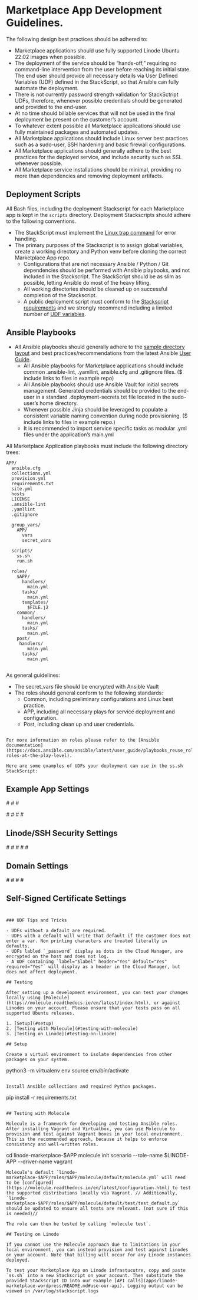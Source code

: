 # Marketplace App Development Guidelines.

The following design best practices should be adhered to: 
  - Marketplace applications should use fully supported Linode Ubuntu 22.02 images when possible. 
  - The deployment of the service should be “hands-off,” requiring no command-line intervention from the user before reaching its initial state. The end user should provide all necessary details via User Defined Variables (UDF) defined in the StackScript, so that Ansible can fully automate the deployment.
  - There is not currently password strength validation for StackSctript UDFs, therefore, whenever possible credentials should be generated and provided to the end-user.
  - At no time should billable services that will not be used in the final deployment be present on the customer’s account.
  - To whatever extent possible all Marketplace applications should use fully maintained packages and automated updates. 
  - All Marketplace applications should include Linux server best practices such as a sudo-user, SSH hardening and basic firewall configurations. 
  - All Marketplace applications should generally adhere to the best practices for the deployed service, and include security such as SSL whenever possible. 
  - All Marketplace service installations should be minimal, providing no more than dependencies and removing deployment artifacts. 

## Deployment Scripts

All Bash files, including the deployment Stackscript for each Marketplace app is kept in the `scripts` directory. Deployment Stackscripts should adhere to the following conventions.

- The StackScript must implement the [Linux trap command](https://man7.org/linux/man-pages/man1/trap.1p.html) for error handling.
- The primary purposes of the Stackscript is to assign global variables, create a working directory and Python venv before cloning the correct Marketplace App repo.
  - Configurations that are not necessary Ansible / Python / Git dependencies should be performed with Ansible playbooks, and not included in the Stackscript. The StackScript should be as slim as possible, letting Ansible do most of the heavy lifting.
  - All working directories should be cleaned up on successful completion of the Stackscript.
  - A public deployment script must conform to the [Stackscript requirements](https://www.linode.com/docs/guides/writing-scripts-for-use-with-linode-stackscripts-a-tutorial/) and we strongly recommend including a limited number of [UDF variables](https://www.linode.com/docs/guides/writing-scripts-for-use-with-linode-stackscripts-a-tutorial/#user-defined-fields-udfs).

## Ansible Playbooks 

- All Ansible playbooks should generally adhere to the [sample directory layout](https://docs.ansible.com/ansible/latest/user_guide/sample_setup.html#sample-ansible-setup) and best practices/recommendations from the latest Ansible [User Guide](https://docs.ansible.com/ansible/latest/user_guide/index.html).
  - All Ansible playbooks for Marketplace applications should include common .ansible-lint, .yamllint, ansible.cfg and .gitignore files. ($ include links to files in example repo) 
  - All Ansible playbooks should use Ansible Vault for initial secrets management. Generated credentials should be provided to the end-user in a standard .deployment-secrets.txt file located in the sudo-user’s home directory. 
  - Whenever possible Jinja should be leveraged to populate a consistent variable naming convention during node provisioning. ($ include links to files in example repo.) 
  - It is recommended to import service specific tasks as modular .yml files under the application’s main.yml 

All Marketplace Application playbooks must include the following directory trees:
```To use a custom FQDN see [Configure your Linode for Reverse DNS](https://www.linode.com/docs/guides/configure-your-linode-for-reverse-dns/).
APP/
  ansible.cfg
  collections.yml
  provision.yml
  requirements.txt
  site.yml
  hosts
  LICENSE
  .ansible-lint
  .yamllint
  .gitignore

  group_vars/
    APP/
      vars 
      secret_vars
  
  scripts/
    ss.sh
    run.sh

  roles/
    $APP/
      handlers/
        main.yml
      tasks/
        main.yml
      templates/
        $FILE.j2
    common/ 
      handlers/ 
        main.yml
      tasks/ 
        main.yml
    post/ 
     handlers/ 
        main.yml
      tasks/ 
        main.yml
    
```
As general guidelines: 
  - The secret_vars file should be encrypted with Ansible Vault
  - The roles should general conform to the following standards:
    - Common, including preliminary configurations and Linux best practice.
    - APP, including all necessary plays for service deployment and configuration.
    - Post, including clean up and user credentials. 
```

For more information on roles please refer to the [Ansible documentation](https://docs.ansible.com/ansible/latest/user_guide/playbooks_reuse_roles.html#using-roles-at-the-play-level).

Here are some examples of UDFs your deployment can use in the ss.sh StackScript: 

```
## Example App Settings
#<UDF name="app_header" label="App Settings" default="Yes" header="yes">
#<UDF name="soa_email_address" label="Email address (for the Let's Encrypt SSL certificate)" example="user@domain.tld">
#<UDF name="webserver_stack" label="The stack you are looking to deploy the app on" oneOf="LAMP,LEMP">

#<UDF name="site_title" label="Website title" example="My Blog">
#<UDF name="admin_user" label="app username" example="admin">
#<UDF name="admin_password" label="app user password" example="s3cure_p4ssw0rd" default=""> 
#<UDF name="db_name" label="app database name" example="example">

## Linode/SSH Security Settings
#<UDF name="security_header" label="Security Settings" default="Yes" header="yes">
#<UDF name="user_name" label="The limited sudo user to be created for the Linode" default="">
#<UDF name="password" label="The password for the limited sudo user" example="an0th3r_s3cure_p4ssw0rd" default="">
#<UDF name="disable_root" label="Disable root access over SSH?" oneOf="Yes,No" default="No">
#<UDF name="pubkey" label="The SSH Public Key that will be used to access the Linode (Recommended)" default="">

## Domain Settings
#<UDF name="domain_header" label="Domain Settings" default="Yes" header="yes">
#<UDF name="token_password" label="Your Linode API token. This is needed to create your Linode's DNS records" default="">
#<UDF name="subdomain" label="Subdomain" example="The subdomain for the DNS record. `www` will be entered if no subdomain is supplied (Requires Domain)" default="">
#<UDF name="domain" label="Domain" example="The domain for the DNS record: example.com (Requires API token)" default="">

## Self-Signed Certificate Settings 
# <UDF name="sslheader" label="SSL Information" header="Yes" default="Yes" required="Yes">
# <UDF name="country_name" label="Details for self-signed SSL certificates: Country or Region" oneof="AD,AE,AF,AG,AI,AL,AM,AO,AQ,AR,AS,AT,AU,AW,AX,AZ,BA,BB,BD,BE,BF,BG,BH,BI,BJ,BL,BM,BN,BO,BQ,BR,BS,BT,BV,BW,BY,BZ,CA,CC,CD,CF,CG,CH,CI,CK,CL,CM,CN,CO,CR,CU,CV,CW,CX,CY,CZ,DE,DJ,DK,DM,DO,DZ,EC,EE,EG,EH,ER,ES,ET,FI,FJ,FK,FM,FO,FR,GA,GB,GD,GE,GF,GG,GH,GI,GL,GM,GN,GP,GQ,GR,GS,GT,GU,GW,GY,HK,HM,HN,HR,HT,HU,ID,IE,IL,IM,IN,IO,IQ,IR,IS,IT,JE,JM,JO,JP,KE,KG,KH,KI,KM,KN,KP,KR,KW,KY,KZ,LA,LB,LC,LI,LK,LR,LS,LT,LU,LV,LY,MA,MC,MD,ME,MF,MG,MH,MK,ML,MM,MN,MO,MP,MQ,MR,MS,MT,MU,MV,MW,MX,MY,MZ,NA,NC,NE,NF,NG,NI,NL,NO,NP,NR,NU,NZ,OM,PA,PE,PF,PG,PH,PK,PL,PM,PN,PR,PS,PT,PW,PY,QA,RE,RO,RS,RU,RW,SA,SB,SC,SD,SE,SG,SH,SI,SJ,SK,SL,SM,SN,SO,SR,SS,ST,SV,SX,SY,SZ,TC,TD,TF,TG,TH,TJ,TK,TL,TM,TN,TO,TR,TT,TV,TW,TZ,UA,UG,UM,US,UY,UZ,VA,VC,VE,VG,VI,VN,VU,WF,WS,YE,YT,ZA,ZM,ZW" />
# <UDF name="state_or_province_name" label="State or Province" example="Example: Pennsylvania" />
# <UDF name="locality_name" label="Locality" example="Example: Philadelphia" />
# <UDF name="organization_name" label="Organization" example="Example: Akamai Technologies"  />
# <UDF name="email_address" label="Email Address" example="Example: user@domain.tld" />
# <UDF name="ca_common_name" label="CA Common Name" default="App CA" />
# <UDF name="common_name" label="Common Name" default="App Server"  />
```
### UDF Tips and Tricks 

- UDFs without a default are required. 
- UDFs with a default will write that default if the customer does not enter a var. Non printing characters are treated literally in defaults.
- UDFs labled `_password` display as dots in the Cloud Manager, are encrypted on the host and does not log.
- A UDF containing `label="$label" header="Yes" default="Yes" required="Yes"` will display as a header in the Cloud Manager, but does not affect deployment.

## Testing

After setting up a development environment, you can test your changes locally using [Molecule](https://molecule.readthedocs.io/en/latest/index.html), or against Linodes on your account. Please ensure that your tests pass on all supported Ubuntu releases.

1. [Setup](#setup)
2. [Testing with Molecule](#testing-with-molecule)
3. [Testing on Linode](#testing-on-linode)

## Setup

Create a virtual environment to isolate dependencies from other packages on your system.
```
python3 -m virtualenv env
source env/bin/activate
```

Install Ansible collections and required Python packages.
```
pip install -r requirements.txt
```

## Testing with Molecule

Molecule is a framework for developing and testing Ansible roles. After installing Vagrant and Virtualbox, you can use Molecule to provision and test against Vagrant boxes in your local environment. This is the recommended approach, because it helps to enforce consistency and well-written roles.
```
cd linode-marketplace-$APP
molecule init scenario --role-name $LINODE-APP --driver-name vagrant
```
Molecule's default `linode-marketplace-$APP/roles/$APP/molecule/default/molecule.yml` will need to be [configured](https://molecule.readthedocs.io/en/latest/configuration.html) to test the supported distributions locally via Vagrant. // Additionally, `linode-marketplace-$APP/roles/$APP/molecule/default/test/test_default.py` should be updated to ensure all tests are relevant. (not sure if this is needed)//

The role can then be tested by calling `molecule test`.

## Testing on Linode

If you cannot use the Molecule approach due to limitations in your local environment, you can instead provision and test against Linodes on your account. Note that billing will occur for any Linode instances deployed.

To test your Marketplace App on Linode infrastucutre, copy and paste `ss.sh` into a new Stackscript on your account. Then substitute the provided Stackscript ID into our example [API calls](apps/linode-marketplace-wordpress/README.md#use-our-api). Logging output can be viewed in /var/log/stackscript.logs